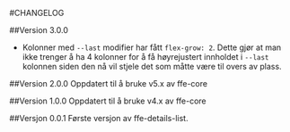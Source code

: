 #CHANGELOG

##Version 3.0.0
* Kolonner med `--last` modifier har fått `flex-grow: 2`. Dette gjør at man ikke trenger å ha 4 kolonner for å få høyrejustert innholdet i `--last` kolonnen siden den nå vil stjele det som måtte være til overs av plass.

##Version 2.0.0
Oppdatert til å bruke v5.x av ffe-core

##Version 1.0.0
Oppdatert til å bruke v4.x av ffe-core

##Versjon 0.0.1
Første versjon av ffe-details-list.
